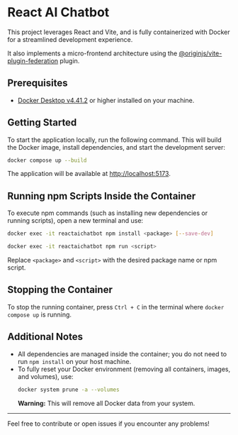 # React AI Chatbot

This project leverages React and Vite, and is fully containerized with Docker for a streamlined development experience.

It also implements a micro-frontend architecture using the [@originjs/vite-plugin-federation](https://github.com/originjs/vite-plugin-federation) plugin.

## Prerequisites

- [Docker Desktop v4.41.2](https://www.docker.com/products/docker-desktop/) or higher installed on your machine.

## Getting Started

To start the application locally, run the following command. This will build the Docker image, install dependencies, and start the development server:

```bash
docker compose up --build
```

The application will be available at [http://localhost:5173](http://localhost:5173).

## Running npm Scripts Inside the Container

To execute npm commands (such as installing new dependencies or running scripts), open a new terminal and use:

```bash
docker exec -it reactaichatbot npm install <package> [--save-dev]
```

```bash
docker exec -it reactaichatbot npm run <script>
```

Replace `<package>` and `<script>` with the desired package name or npm script.

## Stopping the Container

To stop the running container, press `Ctrl + C` in the terminal where `docker compose up` is running.

## Additional Notes

- All dependencies are managed inside the container; you do not need to run `npm install` on your host machine.
- To fully reset your Docker environment (removing all containers, images, and volumes), use:
  ```bash
  docker system prune -a --volumes
  ```
  **Warning:** This will remove all Docker data from your system.

---

Feel free to contribute or open issues if you encounter any problems!
